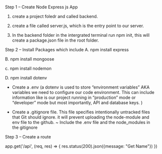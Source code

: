 Step 1 – Create Node Express js App

1. create a project foledr and called 
 backend.

 2. create a file called server.js,  which is the entry point to our server.

3. In the backend folder in the intergrated terminal run npm init, this will create a package.json file in the root folder.

Step 2 – Install Packages which include
A. npm install express

B. npm install mongoose

c. npm install nodemon

D. npm install dotenv

* Create a .env 
(a dotenv is used to store “environment variables” AKA variables we need to configure our code environment. This can include information like is our project running in “production” mode or “developer” mode but most importantly, API and database keys. )

* Create a .gitignore file. 
This file specifies intentionally untracked files that Git should ignore. it will prevent uploading the node-module and env file to the github. 
~ Include the .env file and the node_modules in the gitignore

Step 3 – Create a route

app.get('/api', (req, res) => {
    res.status(200).json({message: "Get Name"}) 
})